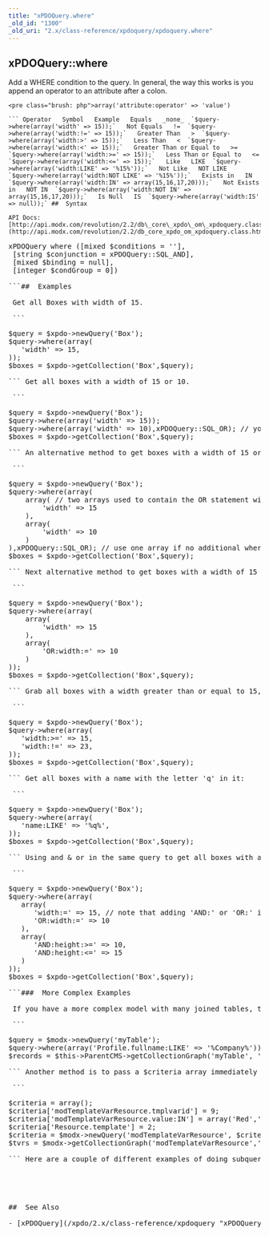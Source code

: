 ```yaml
---
title: "xPDOQuery.where"
_old_id: "1300"
_old_uri: "2.x/class-reference/xpdoquery/xpdoquery.where"
---
```


##  xPDOQuery::where 

 Add a WHERE condition to the query. In general, the way this works is you append an operator to an attribute after a colon.

 ```
<pre class="brush: php">array('attribute:operator' => 'value')

``` Operator   Symbol   Example   Equals   _none_  `$query->where(array('width' => 15));`   Not Equals   !=  `$query->where(array('width:!=' => 15));`   Greater Than   >  `$query->where(array('width:>' => 15));`   Less Than   <  `$query->where(array('width:<' => 15));`   Greater Than or Equal to   >=  `$query->where(array('width:>=' => 15));`   Less Than or Equal to   <=  `$query->where(array('width:<=' => 15));`   Like   LIKE  `$query->where(array('width:LIKE' => '%15%'));`   Not Like   NOT LIKE  `$query->where(array('width:NOT LIKE' => '%15%'));`   Exists in   IN  `$query->where(array('width:IN' => array(15,16,17,20)));`   Not Exists in   NOT IN  `$query->where(array('width:NOT IN' => array(15,16,17,20)));`   Is Null   IS  `$query->where(array('width:IS' => null));` ##  Syntax 

 API Docs: [http://api.modx.com/revolution/2.2/db\_core\_xpdo\_om\_xpdoquery.class.html#\\xPDOQuery::where()](http://api.modx.com/revolution/2.2/db_core_xpdo_om_xpdoquery.class.html#xPDOQuery::where())

 ```
<pre class="brush: php">xPDOQuery where ([mixed $conditions = ''],
 [string $conjunction = xPDOQuery::SQL_AND],
 [mixed $binding = null],
 [integer $condGroup = 0])

```##  Examples 

 Get all Boxes with width of 15.

 ```
<pre class="brush: php">$query = $xpdo->newQuery('Box');
$query->where(array(
   'width' => 15,
));
$boxes = $xpdo->getCollection('Box',$query);

``` Get all boxes with a width of 15 or 10.

 ```
<pre class="brush: php">$query = $xpdo->newQuery('Box');
$query->where(array('width' => 15));
$query->where(array('width' => 10),xPDOQuery::SQL_OR); // you can use orCondition here as well
$boxes = $xpdo->getCollection('Box',$query);

``` An alternative method to get boxes with a width of 15 or 10.

 ```
<pre class="brush: php">$query = $xpdo->newQuery('Box');
$query->where(array(
	array( // two arrays used to contain the OR statement within the listed conditions
   		'width' => 15
	),
	array(
		'width' => 10
	)
),xPDOQuery::SQL_OR); // use one array if no additional where statements are used.
$boxes = $xpdo->getCollection('Box',$query);

``` Next alternative method to get boxes with a width of 15 or 10.

 ```
<pre class="brush: php">$query = $xpdo->newQuery('Box');
$query->where(array(
	array(
   		'width' => 15
	),
	array(
		'OR:width:=' => 10
	)
));
$boxes = $xpdo->getCollection('Box',$query);

``` Grab all boxes with a width greater than or equal to 15, but not with a width of 23.

 ```
<pre class="brush: php">$query = $xpdo->newQuery('Box');
$query->where(array(
   'width:>=' => 15,
   'width:!=' => 23,
));
$boxes = $xpdo->getCollection('Box',$query);

``` Get all boxes with a name with the letter 'q' in it:

 ```
<pre class="brush: php">$query = $xpdo->newQuery('Box');
$query->where(array(
   'name:LIKE' => '%q%',
));
$boxes = $xpdo->getCollection('Box',$query);

``` Using and & or in the same query to get all boxes with a width of 15 or 10 and a height between 10 and 15.

 ```
<pre class="brush: php">$query = $xpdo->newQuery('Box');
$query->where(array(
   array(
      'width:=' => 15, // note that adding 'AND:' or 'OR:' in front of the attribute, an operator must be used ':='
      'OR:width:=' => 10
   ),
   array(
      'AND:height:>=' => 10,
      'AND:height:<=' => 15
   )
));
$boxes = $xpdo->getCollection('Box',$query);

```###  More Complex Examples 

 If you have a more complex model with many joined tables, the where method should refer _only to the_ **_class alias_** (not the class name) that contains the attribute. Below is an example of a query passed to the [getCollectionGraph](/xpdo/2.x/getting-started/using-your-xpdo-model/retrieving-objects/getcollectiongraph "getCollectionGraph") method, where you can see that myTable object is joined through to the user profile information.

 ```
<pre class="brush: php">$query = $modx->newQuery('myTable');
$query->where(array('Profile.fullname:LIKE' => '%Company%'));
$records = $this->ParentCMS->getCollectionGraph('myTable', '{"modUser": {"Profile":{} } }',$query);

``` Another method is to pass a $criteria array immediately as the 2nd argument to newQuery. Notice how the alias "Resource" is used since that's what is listed as the alias in the schema definition for the modTemplateVarResource object:

 ```
<pre class="brush: php">$criteria = array();
$criteria['modTemplateVarResource.tmplvarid'] = 9;
$criteria['modTemplateVarResource.value:IN'] = array('Red','Green','Blue');
$criteria['Resource.template'] = 2;
$criteria = $modx->newQuery('modTemplateVarResource', $criteria);
$tvrs = $modx->getCollectionGraph('modTemplateVarResource','{"Resource":{}}', $criteria);

``` Here are a couple of different examples of doing subqueries:

 <http://forums.modx.com/index.php?topic=60287.0>

 <https://github.com/netProphET/revolution/commit/464b8ff3d05f7114412ef19c3ec4729fa78ffeba>

##  See Also 

- [xPDOQuery](/xpdo/2.x/class-reference/xpdoquery "xPDOQuery")